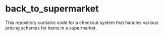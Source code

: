# back_to_supermarket
This repository contains code for a checkout system that handles various pricing schemes for items in a supermarket.

